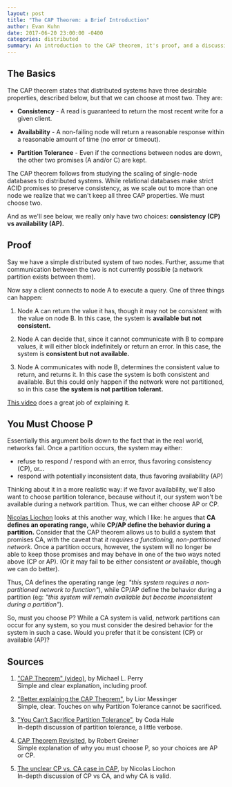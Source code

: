 ```yaml
---
layout: post
title: "The CAP Theorem: a Brief Introduction"
author: Evan Kuhn
date: 2017-06-20 23:00:00 -0400
categories: distributed
summary: An introduction to the CAP theorem, it's proof, and a discussion of partition tolerance.
---
```


## The Basics

The CAP theorem states that distributed systems have three desirable properties, described below, but that we can choose at most two.  They are:

- **Consistency** - A read is guaranteed to return the most recent write for a given client.

- **Availability** - A non-failing node will return a reasonable response within a reasonable amount of time (no error or timeout).

- **Partition Tolerance** - Even if the connections between nodes are down, the other two promises (A and/or C) are kept.

The CAP theorem follows from studying the scaling of single-node databases to distributed systems.  While relational databases make strict ACID promises to preserve consistency, as we scale out to more than one node we realize that we can't keep all three CAP properties.  We must choose two.

And as we'll see below, we really only have two choices: **consistency (CP) vs availability (AP).**

## Proof

Say we have a simple distributed system of two nodes.  Further, assume that communication between the two is not currently possible (a network partition exists between them).

Now say a client connects to node A to execute a query.  One of three things can happen:

1. Node A can return the value it has, though it may not be consistent with the value on node B.  In this case, the system is **available but not consistent.**

1. Node A can decide that, since it cannot communicate with B to compare values, it will either block indefinitely or return an error.  In this case, the system is **consistent but not available.**

1. Node A communicates with node B, determines the consistent value to return, and returns it.  In this case the system is both consistent and available.  But this could only happen if the network were not partitioned, so in this case **the system is not partition tolerant.**

[This video](https://youtu.be/Jw1iFr4v58M?t=2m31s) does a great job of explaining it.

## You Must Choose P

Essentially this argument boils down to the fact that in the real world, networks fail.  Once a partition occurs, the system may either:

- refuse to respond / respond with an error, thus favoring consistency (CP), or...
- respond with potentially inconsistent data, thus favoring availability (AP)

Thinking about it in a more realistic way: if we favor availability, we'll also want to choose partition tolerance, because without it, our system won't be available during a network partition.  Thus, we can either choose AP or CP.

[Nicolas Liochon](http://blog.thislongrun.com/2015/04/the-unclear-cp-vs-ca-case-in-cap.html) looks at this another way, which I like: he argues that **CA defines an operating range,** while **CP/AP define the behavior during a partition.**  Consider that the CAP theorem allows us to build a system that promises CA, with the caveat that *it requires a functioning, non-partitioned network.* Once a partition occurs, however, the system will no longer be able to keep those promises and may behave in one of the two ways noted above (CP or AP).  (Or it may fail to be either consistent *or* available, though we can do better).

Thus, CA defines the operating range (eg: *"this system requires a non-partitioned network to function"*), while CP/AP define the behavior during a partition (eg: *"this system will remain available but become inconsistent during a partition"*).

So, must you choose P?  While a CA system is valid, network partitions can occur for any system, so you must consider the desired behavior for the system in such a case.  Would you prefer that it be consistent (CP) or available (AP)?

## Sources

1. ["CAP Theorem" (video)](https://www.youtube.com/watch?v=Jw1iFr4v58M), by Michael L. Perry <br/>
Simple and clear explanation, including proof.

1. ["Better explaining the CAP Theorem"](https://dzone.com/articles/better-explaining-cap-theorem), by Lior Messinger <br/>
Simple, clear. Touches on why Partition Tolerance cannot be sacrificed.

1. ["You Can’t Sacrifice Partition Tolerance"](https://codahale.com/you-cant-sacrifice-partition-tolerance/), by Coda Hale <br/>
In-depth discussion of partition tolerance, a little verbose.

1. [CAP Theorem Revisited](http://robertgreiner.com/2014/08/cap-theorem-revisited/), by Robert Greiner <br/>
Simple explanation of why you must choose P, so your choices are AP or CP.

1. [The unclear CP vs. CA case in CAP](http://blog.thislongrun.com/2015/04/the-unclear-cp-vs-ca-case-in-cap.html), by Nicolas Liochon <br/>
In-depth discussion of CP vs CA, and why CA is valid.
